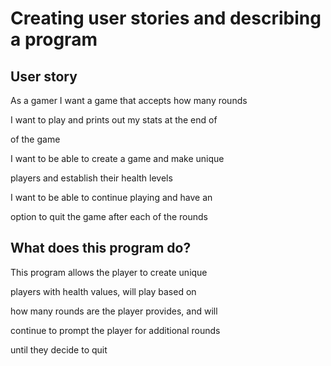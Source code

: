 # Creating user stories and describing a program

## User story

As a gamer I want a game that accepts how many rounds

I want to play and prints out my stats at the end of

of the game

I want to be able to create a game and make unique

players and establish their health levels

I want to be able to continue playing and have an

option to quit the game after each of the rounds

## What does this program do?

This program allows the player to create unique

players with health values, will play based on

how many rounds are the player provides, and will

continue to prompt the player for additional rounds

until they decide to quit
